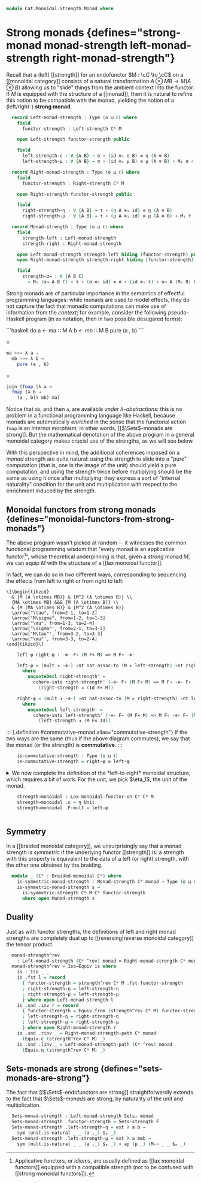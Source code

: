 <!--
```agda
open import Cat.Monoidal.Instances.Cartesian
open import Cat.Functor.Coherence
open import Cat.Instances.Product
open import Cat.Monoidal.Strength
open import Cat.Monoidal.Braided
open import Cat.Monoidal.Functor
open import Cat.Monoidal.Reverse
open import Cat.Diagram.Monad
open import Cat.Monoidal.Base
open import Cat.Functor.Base
open import Cat.Prelude

import Cat.Functor.Reasoning
import Cat.Reasoning
```
-->

```agda
module Cat.Monoidal.Strength.Monad where
```

# Strong monads {defines="strong-monad monad-strength left-monad-strength right-monad-strength"}

Recall that a (left) [[strength]] for an endofunctor $M : \cC \to
\cC$ on a [[monoidal category]] consists of a natural transformation
$A \otimes MB \to M (A \otimes B)$ allowing us to "slide" things from
the ambient context into the functor. If $M$ is equipped with the
structure of a [[monad]], then it is natural to refine this notion to be
compatible with the monad, yielding the notion of a (left/right-)
**strong monad**.

<!--
```agda
module _ {o ℓ} {C : Precategory o ℓ} (Cᵐ : Monoidal-category C) {M : Functor C C} (monad : Monad-on M) where
  open Cat.Reasoning C
  open Monoidal-category Cᵐ
  open Monad-on monad
```
-->

```agda
  record Left-monad-strength : Type (o ⊔ ℓ) where
    field
      functor-strength : Left-strength Cᵐ M

    open Left-strength functor-strength public

    field
      left-strength-η : ∀ {A B} → σ ∘ (id ⊗₁ η B) ≡ η (A ⊗ B)
      left-strength-μ : ∀ {A B} → σ ∘ (id ⊗₁ μ B) ≡ μ (A ⊗ B) ∘ M₁ σ ∘ σ

  record Right-monad-strength : Type (o ⊔ ℓ) where
    field
      functor-strength : Right-strength Cᵐ M

    open Right-strength functor-strength public

    field
      right-strength-η : ∀ {A B} → τ ∘ (η A ⊗₁ id) ≡ η (A ⊗ B)
      right-strength-μ : ∀ {A B} → τ ∘ (μ A ⊗₁ id) ≡ μ (A ⊗ B) ∘ M₁ τ ∘ τ

  record Monad-strength : Type (o ⊔ ℓ) where
    field
      strength-left : Left-monad-strength
      strength-right : Right-monad-strength

    open Left-monad-strength strength-left hiding (functor-strength) public
    open Right-monad-strength strength-right hiding (functor-strength) public

    field
      strength-α→ : ∀ {A B C}
        → M₁ (α→ A B C) ∘ τ ∘ (σ ⊗₁ id) ≡ σ ∘ (id ⊗₁ τ) ∘ α→ A (M₀ B) C
```

Strong monads are of particular importance in the semantics of effectful
programming languages: while monads are used to model effects, they do
not capture the fact that monadic computations can make use of
information from the *context*; for example, consider the following
pseudo-Haskell program (in `do` notation, then in two possible
desugared forms):

<div class="mathpar">
```haskell
do
  a ← ma ∷ M A
  b ← mb ∷ M B
  pure (a , b)
```

$=$

```haskell
ma >>= λ a →
  mb >>= λ b →
    pure (a , b)
```

$=$

```haskell
join (fmap (λ a →
  fmap (λ b →
    (a , b)) mb) ma)
```
</div>

Notice that `mb`, and then `a`, are available *under*
$\lambda$-*abstractions*: this is no problem in a functional programming
language like Haskell, because monads are automatically *enriched* in
the sense that the functorial action `fmap` is an *internal* morphism;
in other words, [[$\Sets$-monads are strong]]. But the
mathematical denotation of the above program in a general monoidal
category makes crucial use of the strengths, as we will see below.

With this perspective in mind, the additional coherences imposed on a
*monad* strength are quite natural: using the strength to slide into a
"pure" computation (that is, one in the image of the unit) should yield
a pure computation, and using the strength twice before multiplying
should be the same as using it once after multiplying: they express a
sort of "internal naturality" condition for the unit and multiplication
with respect to the enrichment induced by the strength.

<!--
```agda
    functor-strength : Strength Cᵐ M
    functor-strength .Strength.strength-left = strength-left .Left-monad-strength.functor-strength
    functor-strength .Strength.strength-right = strength-right .Right-monad-strength.functor-strength
    functor-strength .Strength.strength-α→ = strength-α→

  private unquoteDecl left-eqv = declare-record-iso left-eqv (quote Left-monad-strength)
  Left-monad-strength-path
    : ∀ {a b}
    → a .Left-monad-strength.functor-strength ≡ b .Left-monad-strength.functor-strength
    → a ≡ b
  Left-monad-strength-path p = Iso.injective left-eqv (Σ-prop-path (λ _ → hlevel 1) p)

  private unquoteDecl right-eqv = declare-record-iso right-eqv (quote Right-monad-strength)
  Right-monad-strength-path
    : ∀ {a b}
    → a .Right-monad-strength.functor-strength ≡ b .Right-monad-strength.functor-strength
    → a ≡ b
  Right-monad-strength-path p = Iso.injective right-eqv (Σ-prop-path (λ _ → hlevel 1) p)

  private unquoteDecl strength-eqv = declare-record-iso strength-eqv (quote Monad-strength)
  Monad-strength-path
    : ∀ {a b}
    → a .Monad-strength.strength-left ≡ b .Monad-strength.strength-left
    → a .Monad-strength.strength-right ≡ b .Monad-strength.strength-right
    → a ≡ b
  Monad-strength-path p q = Iso.injective strength-eqv (Σ-pathp p (Σ-prop-pathp (λ _ _ → hlevel 1) q))
```
-->

## Monoidal functors from strong monads {defines="monoidal-functors-from-strong-monads"}

<!--
```agda
module _ {o ℓ}
  {C : Precategory o ℓ} {Cᵐ : Monoidal-category C}
  {M : Functor C C} {monad : Monad-on M}
  where
  open Cat.Reasoning C
  open Monoidal-category Cᵐ
  open Monad-on monad
  private
    module M = Cat.Functor.Reasoning M
  open is-iso

  module _ (s : Monad-strength Cᵐ monad) where
    open Monad-strength s
    open Lax-monoidal-functor-on
```
-->

The above program wasn't picked at random -- it witnesses the common
functional programming wisdom that "every monad is an applicative
functor[^applicative]", whose theoretical underpinning is that, given a
*strong* monad $M$, we can equip $M$ with the structure of a [[lax monoidal
functor]].

[^applicative]: Applicative functors, or *idioms*, are usually defined
as [[lax monoidal functors]] equipped with a compatible strength (not to
be confused with [[strong monoidal functors]]).

In fact, we can do so in *two* different ways, corresponding to
sequencing the effects from left to right or from right to left:

~~~{.quiver}
\[\begin{tikzcd}
  & {M (A \otimes MB)} & {M^2 (A \otimes B)} \\
  {MA \otimes MB} &&& {M (A \otimes B)} \\
  & {M (MA \otimes B)} & {M^2 (A \otimes B)}
  \arrow["\tau", from=2-1, to=1-2]
  \arrow["M\sigma", from=1-2, to=1-3]
  \arrow["\mu", from=1-3, to=2-4]
  \arrow["\sigma"', from=2-1, to=3-2]
  \arrow["M\tau"', from=3-2, to=3-3]
  \arrow["\mu"', from=3-3, to=2-4]
\end{tikzcd}\]
~~~

```agda
    left-φ right-φ : -⊗- F∘ (M F× M) => M F∘ -⊗-

    left-φ = (mult ◂ -⊗-) ∘nt nat-assoc-to (M ▸ left-strength) ∘nt right-strength'
      where
        unquoteDecl right-strength' =
          cohere-into right-strength' (-⊗- F∘ (M F× M) => M F∘ -⊗- F∘ (Id F× M))
            (right-strength ◂ (Id F× M))

    right-φ = (mult ◂ -⊗-) ∘nt nat-assoc-to (M ▸ right-strength) ∘nt left-strength'
      where
        unquoteDecl left-strength' =
          cohere-into left-strength' (-⊗- F∘ (M F× M) => M F∘ -⊗- F∘ (M F× Id))
            (left-strength ◂ (M F× Id))
```

::: {.definition #commutative-monad alias="commutative-strength"}
If the two ways are the same (thus if the above diagram commutes), we say
that the monad (or the strength) is **commutative**.
:::

```agda
    is-commutative-strength : Type (o ⊔ ℓ)
    is-commutative-strength = right-φ ≡ left-φ
```

<details>
<summary>
We now complete the definition of the *left-to-right* monoidal structure,
which requires a bit of work. For the unit, we pick $\eta_1$, the unit
of the monad.

```agda
    strength→monoidal : Lax-monoidal-functor-on Cᵐ Cᵐ M
    strength→monoidal .ε = η Unit
    strength→monoidal .F-mult = left-φ
```
</summary>

The associator coherence is witnessed by the following ~~monstrosity~~
commutative diagram.

~~~{.quiver}
\[\begin{tikzcd}[column sep=0.4em]
  {(MA\otimes MB)\otimes MC} &&&& {MA\otimes(MB\otimes MC)} \\
  {M(A\otimes MB)\otimes MC} & {M((A\otimes MB)\otimes MC)} & {M(A\otimes (MB\otimes MC))} && {MA\otimes M(B\otimes MC)} \\
  {M^2(A\otimes B)\otimes MC} & {M(M(A\otimes B)\otimes MC)} & {M(A\otimes M(B\otimes MC))} & {M(A\otimes M^2(B\otimes C))} & {MA\otimes M^2(B\otimes C)} \\
  {M(A\otimes B)\otimes MC} & {M^2((A\otimes B)\otimes MC)} & {M^2(A\otimes(B\otimes MC))} & {M^2(A\otimes M(B\otimes C))} & {MA\otimes M(B\otimes C)} \\
  {M((A\otimes B)\otimes MC)} && {M(A\otimes (B\otimes MC))} & {M^3(A\otimes (B\otimes C))} & {M(A\otimes M(B\otimes C))} \\
  && {M(A\otimes M(B\otimes C))} \\
  {M^2((A\otimes B)\otimes C)} &&&& {M^2(A\otimes (B\otimes C))} \\
  {M((A\otimes B)\otimes C)} &&&& {M(A\otimes (B\otimes C))}
  \arrow[from=1-1, to=1-5]
  \arrow[from=1-1, to=2-1]
  \arrow[from=2-1, to=3-1]
  \arrow[from=3-1, to=4-1]
  \arrow[from=4-1, to=5-1]
  \arrow[from=5-1, to=7-1]
  \arrow[from=7-1, to=8-1]
  \arrow[from=8-1, to=8-5]
  \arrow[from=1-5, to=2-5]
  \arrow[from=2-5, to=3-5]
  \arrow[from=3-5, to=4-5]
  \arrow[from=4-5, to=5-5]
  \arrow[from=5-5, to=7-5]
  \arrow[from=7-5, to=8-5]
  \arrow[from=2-1, to=2-2]
  \arrow[from=1-5, to=2-3]
  \arrow[from=2-2, to=2-3]
  \arrow[from=2-5, to=3-3]
  \arrow[from=2-3, to=3-3]
  \arrow[from=3-5, to=3-4]
  \arrow[from=3-3, to=3-4]
  \arrow[from=3-4, to=5-5]
  \arrow[from=2-2, to=3-2]
  \arrow[from=3-1, to=3-2]
  \arrow[from=3-3, to=4-3]
  \arrow[from=3-2, to=4-2]
  \arrow[from=4-2, to=4-3]
  \arrow[from=4-2, to=5-1]
  \arrow[from=5-1, to=5-3]
  \arrow[from=4-3, to=5-3]
  \arrow[from=7-1, to=7-5]
  \arrow[from=4-3, to=4-4]
  \arrow[from=3-4, to=4-4]
  \arrow[from=5-3, to=6-3]
  \arrow[from=6-3, to=7-5]
  \arrow[from=4-4, to=5-4]
  \arrow["\mu"', curve={height=6pt}, from=5-4, to=7-5]
  \arrow[from=4-4, to=6-3]
  \arrow["M\mu", curve={height=-6pt}, from=5-4, to=7-5]
\end{tikzcd}\]
~~~

```agda
    strength→monoidal .F-α→ =
      M₁ (α→ _ _ _) ∘ (μ _ ∘ M₁ σ ∘ τ) ∘ ((μ _ ∘ M₁ σ ∘ τ) ⊗₁ id)                                    ≡⟨ pulll (extendl (sym (mult.is-natural _ _ _))) ⟩
      (μ _ ∘ M₁ (M₁ (α→ _ _ _)) ∘ M₁ σ ∘ τ) ∘ ((μ _ ∘ M₁ σ ∘ τ) ⊗₁ id)                               ≡⟨ pullr (pullr (pullr refl)) ⟩
      μ _ ∘ M₁ (M₁ (α→ _ _ _)) ∘ M₁ σ ∘ τ ∘ ((μ _ ∘ M₁ σ ∘ τ) ⊗₁ id)                                 ≡⟨ refl⟩∘⟨ M.pulll left-strength-α→ ⟩
      μ _ ∘ M₁ (σ ∘ (id ⊗₁ σ) ∘ α→ _ _ _) ∘ τ ∘ ((μ _ ∘ M₁ σ ∘ τ) ⊗₁ id)                             ≡⟨ refl⟩∘⟨ refl⟩∘⟨ ◀.popl right-strength-μ ⟩
      μ _ ∘ M₁ (σ ∘ (id ⊗₁ σ) ∘ α→ _ _ _) ∘ (μ _ ∘ M₁ τ ∘ τ) ∘ ((M₁ σ ∘ τ) ⊗₁ id)                    ≡⟨ refl⟩∘⟨ refl⟩∘⟨ pullr (pullr (◀.popl (τ.is-natural _ _ _))) ⟩
      μ _ ∘ M₁ (σ ∘ (id ⊗₁ σ) ∘ α→ _ _ _) ∘ μ _ ∘ M₁ τ ∘ (M₁ (σ ⊗₁ id) ∘ τ) ∘ (τ ⊗₁ id)              ≡⟨ refl⟩∘⟨ M.popr (M.popr (pulll (sym (mult.is-natural _ _ _)))) ⟩
      μ _ ∘ M₁ σ ∘ M₁ (id ⊗₁ σ) ∘ (μ _ ∘ M₁ (M₁ (α→ _ _ _))) ∘ M₁ τ ∘ (M₁ (σ ⊗₁ id) ∘ τ) ∘ (τ ⊗₁ id) ≡⟨ refl⟩∘⟨ refl⟩∘⟨ refl⟩∘⟨ pullr (refl⟩∘⟨ refl⟩∘⟨ pullr refl) ⟩
      μ _ ∘ M₁ σ ∘ M₁ (id ⊗₁ σ) ∘ μ _ ∘ M₁ (M₁ (α→ _ _ _)) ∘ M₁ τ ∘ M₁ (σ ⊗₁ id) ∘ τ ∘ (τ ⊗₁ id)     ≡⟨ refl⟩∘⟨ refl⟩∘⟨ refl⟩∘⟨ refl⟩∘⟨ M.pulll3 strength-α→ ⟩
      μ _ ∘ M₁ σ ∘ M₁ (id ⊗₁ σ) ∘ μ _ ∘ M₁ (σ ∘ (id ⊗₁ τ) ∘ α→ _ _ _) ∘ τ ∘ (τ ⊗₁ id)                ≡⟨ refl⟩∘⟨ refl⟩∘⟨ refl⟩∘⟨ refl⟩∘⟨ M.popr (M.popr (sym right-strength-α→)) ⟩
      μ _ ∘ M₁ σ ∘ M₁ (id ⊗₁ σ) ∘ μ _ ∘ M₁ σ ∘ M₁ (id ⊗₁ τ) ∘ τ ∘ α→ _ _ _                           ≡˘⟨ refl⟩∘⟨ refl⟩∘⟨ refl⟩∘⟨ refl⟩∘⟨ refl⟩∘⟨ extendl (τ.is-natural _ _ _) ⟩
      μ _ ∘ M₁ σ ∘ M₁ (id ⊗₁ σ) ∘ μ _ ∘ M₁ σ ∘ τ ∘ (M₁ id ⊗₁ τ) ∘ α→ _ _ _                           ≡˘⟨ refl⟩∘⟨ refl⟩∘⟨ extendl (mult.is-natural _ _ _) ⟩
      μ _ ∘ M₁ σ ∘ μ _ ∘ M₁ (M₁ (id ⊗₁ σ)) ∘ M₁ σ ∘ τ ∘ (M₁ id ⊗₁ τ) ∘ α→ _ _ _                      ≡˘⟨ refl⟩∘⟨ extendl (mult.is-natural _ _ _) ⟩
      μ _ ∘ μ _ ∘ M₁ (M₁ σ) ∘ M₁ (M₁ (id ⊗₁ σ)) ∘ M₁ σ ∘ τ ∘ (M₁ id ⊗₁ τ) ∘ α→ _ _ _                 ≡˘⟨ extendl μ-assoc ⟩
      μ _ ∘ M₁ (μ _) ∘ M₁ (M₁ σ) ∘ M₁ (M₁ (id ⊗₁ σ)) ∘ M₁ σ ∘ τ ∘ (M₁ id ⊗₁ τ) ∘ α→ _ _ _            ≡˘⟨ refl⟩∘⟨ refl⟩∘⟨ refl⟩∘⟨ M.extendl (σ.is-natural _ _ _) ⟩
      μ _ ∘ M₁ (μ _) ∘ M₁ (M₁ σ) ∘ M₁ σ ∘ M₁ (id ⊗₁ M₁ σ) ∘ τ ∘ (M₁ id ⊗₁ τ) ∘ α→ _ _ _              ≡⟨ refl⟩∘⟨ M.pulll3 (sym left-strength-μ) ⟩
      μ _ ∘ M₁ (σ ∘ (id ⊗₁ μ _)) ∘ M₁ (id ⊗₁ M₁ σ) ∘ τ ∘ (M₁ id ⊗₁ τ) ∘ α→ _ _ _                     ≡˘⟨ refl⟩∘⟨ refl⟩∘⟨ extendl (τ.is-natural _ _ _) ⟩
      μ _ ∘ M₁ (σ ∘ (id ⊗₁ μ _)) ∘ τ ∘ (M₁ id ⊗₁ M₁ σ) ∘ (M₁ id ⊗₁ τ) ∘ α→ _ _ _                     ≡⟨ refl⟩∘⟨ M.popr (extendl (sym (τ.is-natural _ _ _))) ⟩
      μ _ ∘ M₁ σ ∘ τ ∘ (M₁ id ⊗₁ μ _) ∘ (M₁ id ⊗₁ M₁ σ) ∘ (M₁ id ⊗₁ τ) ∘ α→ _ _ _                    ≡⟨ pushr (pushr (refl⟩∘⟨ ⊗.pulll3 ((refl⟩∘⟨ M.annihilate (idl _)) ∙ M.eliml refl ,ₚ refl))) ⟩
      (μ _ ∘ M₁ σ ∘ τ) ∘ (id ⊗₁ (μ _ ∘ M₁ σ ∘ τ)) ∘ α→ _ _ _                                         ∎
```

The unitor coherences are relatively easy to prove.

```agda
    strength→monoidal .F-λ← =
      M₁ λ← ∘ (μ _ ∘ M₁ σ ∘ τ) ∘ (η _ ⊗₁ id) ≡⟨ refl⟩∘⟨ pullr (pullr right-strength-η) ⟩
      M₁ λ← ∘ μ _ ∘ M₁ σ ∘ η _               ≡˘⟨ refl⟩∘⟨ refl⟩∘⟨ unit.is-natural _ _ _ ⟩
      M₁ λ← ∘ μ _ ∘ η _ ∘ σ                  ≡⟨ refl⟩∘⟨ cancell μ-unitl ⟩
      M₁ λ← ∘ σ                              ≡⟨ left-strength-λ← ⟩
      λ←                                     ∎
    strength→monoidal .F-ρ← =
      M₁ ρ← ∘ (μ _ ∘ M₁ σ ∘ τ) ∘ (⌜ id ⌝ ⊗₁ η _) ≡˘⟨ ap¡ M-id ⟩
      M₁ ρ← ∘ (μ _ ∘ M₁ σ ∘ τ) ∘ (M₁ id ⊗₁ η _)  ≡⟨ refl⟩∘⟨ pullr (pullr (τ.is-natural _ _ _)) ⟩
      M₁ ρ← ∘ μ _ ∘ M₁ σ ∘ M₁ (id ⊗₁ η _) ∘ τ    ≡⟨ refl⟩∘⟨ refl⟩∘⟨ M.pulll left-strength-η ⟩
      M₁ ρ← ∘ μ _ ∘ M₁ (η _) ∘ τ                 ≡⟨ refl⟩∘⟨ cancell μ-unitr ⟩
      M₁ ρ← ∘ τ                                  ≡⟨ right-strength-ρ← ⟩
      ρ←                                         ∎
```
</details>

## Symmetry

In a [[braided monoidal category]], we unsurprisingly say that a monad
strength is *symmetric* if the underlying functor [[strength]] is: a
strength with this property is equivalent to the data of a left (or
right) strength, with the other one obtained by the braiding.

```agda
  module _ (Cᵇ : Braided-monoidal Cᵐ) where
    is-symmetric-monad-strength : Monad-strength Cᵐ monad → Type (o ⊔ ℓ)
    is-symmetric-monad-strength s =
      is-symmetric-strength Cᵐ M Cᵇ functor-strength
      where open Monad-strength s
```

## Duality

Just as with functor strengths, the definitions of left and right monad
strengths are completely dual up to [[reversing|reverse monoidal
category]] the tensor product.

```agda
  monad-strength^rev
    : Left-monad-strength (Cᵐ ^rev) monad ≃ Right-monad-strength Cᵐ monad
  monad-strength^rev = Iso→Equiv is where
    is : Iso _ _
    is .fst l = record
      { functor-strength = strength^rev Cᵐ M .fst functor-strength
      ; right-strength-η = left-strength-η
      ; right-strength-μ = left-strength-μ
      } where open Left-monad-strength l
    is .snd .inv r = record
      { functor-strength = Equiv.from (strength^rev Cᵐ M) functor-strength
      ; left-strength-η = right-strength-η
      ; left-strength-μ = right-strength-μ
      } where open Right-monad-strength r
    is .snd .rinv _ = Right-monad-strength-path Cᵐ monad
      (Equiv.ε (strength^rev Cᵐ M) _)
    is .snd .linv _ = Left-monad-strength-path (Cᵐ ^rev) monad
      (Equiv.η (strength^rev Cᵐ M) _)
```

## Sets-monads are strong {defines="sets-monads-are-strong"}

<!--
```agda
module _ {ℓ} ((F , monad) : Monad (Sets ℓ)) where
  open Monad-on monad
  open Left-monad-strength
```
-->

The fact that [[$\Sets$-endofunctors are strong]] straightforwardly
extends to the fact that $\Sets$-*monads* are strong, by naturality of
the unit and multiplication.

```agda
  Sets-monad-strength : Left-monad-strength Setsₓ monad
  Sets-monad-strength .functor-strength = Sets-strength F
  Sets-monad-strength .left-strength-η = ext λ a b →
    sym (unit.is-natural _ _ (a ,_) $ₚ _)
  Sets-monad-strength .left-strength-μ = ext λ a mmb →
    sym (mult.is-natural _ _ (a ,_) $ₚ _) ∙ ap (μ _) (M-∘ _ _ $ₚ _)
```
